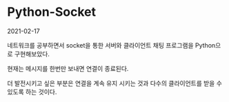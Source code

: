# Python-Socket

2021-02-17

네트워크를 공부하면서 socket을 통한 서버와 클라이언트 채팅 프로그램을 Python으로 구현해보았다.

현재는 메시지를 한번만 보내면 연결이 종료된다.

더 발전시키고 싶은 부분은 연결을 계속 유지 시키는 것과 다수의 클라이언트를 받을 수 있도록 하는 것이다.